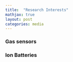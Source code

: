 ```yaml
---
title:  "Research Interests"
mathjax: true
layout: post
categories: media
---
```



### Gas sensors

### Ion Batteries
